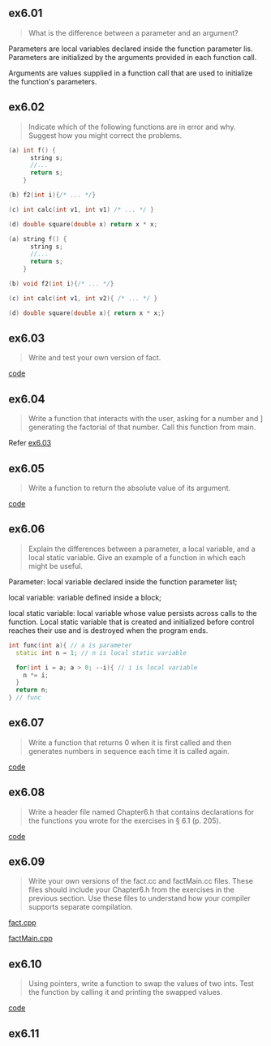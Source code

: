 ## ex6.01
> What is the difference between a parameter and an argument?

Parameters are local variables declared inside the function parameter lis.
Parameters are initialized by the arguments provided in each function call.

Arguments are values supplied in a function call that are used to initialize
the function's parameters.

## ex6.02
> Indicate which of the following functions are in error and why. Suggest 
> how you might correct the problems.
```cpp
(a) int f() {
      string s;
      //...
      return s;
    }

(b) f2(int i){/* ... */}

(c) int calc(int v1, int v1) /* ... */ }

(d) double square(double x) return x * x;
```

```cpp
(a) string f() {
      string s;
      //...
      return s;
    }

(b) void f2(int i){/* ... */}

(c) int calc(int v1, int v2){ /* ... */ }

(d) double square(double x){ return x * x;}
```

## ex6.03
> Write and test your own version of fact.

[code](ex6_03.cpp)

## ex6.04
> Write a function that interacts with the user, asking for a number and ]
> generating the factorial of that number. Call this function from main.

Refer [ex6.03](ex6_03.cpp)

## ex6.05
> Write a function to return the absolute value of its argument.

[code](ex6_05.cpp)

## ex6.06
> Explain the differences between a parameter, a local variable, and a local 
> static variable. Give an example of a function in which each might be useful.

Parameter: local variable declared inside the function parameter list;

local variable: variable defined inside a block;

local static variable: local variable whose value persists across calls to the
function. Local static variable that is created and initialized before control
reaches their use and is destroyed when the program ends.

```cpp
int func(int a){ // a is parameter
  static int n = 1; // n is local static variable

  for(int i = a; a > 0; --i){ // i is local variable
    n *= i;
  }
  return n;
} // func
```

## ex6.07
> Write a function that returns 0 when it is first called and then generates 
> numbers in sequence each time it is called again.

[code](ex6_07.cpp)

## ex6.08
> Write a header file named Chapter6.h that contains declarations for the 
> functions you wrote for the exercises in § 6.1 (p. 205).

[code](ex6_08.h)

## ex6.09
> Write your own versions of the fact.cc and factMain.cc files. These files 
> should include your Chapter6.h from the exercises in the previous section. 
> Use these files to understand how your compiler supports separate compilation.

[fact.cpp](fact.cpp)

[factMain.cpp](factMain.cpp)

## ex6.10
> Using pointers, write a function to swap the values of two ints. Test the 
> function by calling it and printing the swapped values.

[code](ex6_10.cpp)

## ex6.11
> 
